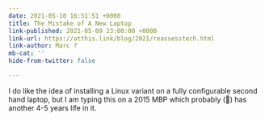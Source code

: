 ```yaml
---
date: 2021-05-10 16:51:51 +0000
title: The Mistake of A New Laptop
link-published: 2021-05-09 23:00:00 +0000
link-url: https://atthis.link/blog/2021/reassesstech.html
link-author: Marc ?
mb-cat: ''
hide-from-twitter: false

---
```

I do like the idea of installing a Linux variant on a fully configurable second hand laptop, but I am typing this on a 2015 MBP which probably (🤞) has another 4-5 years life in it.